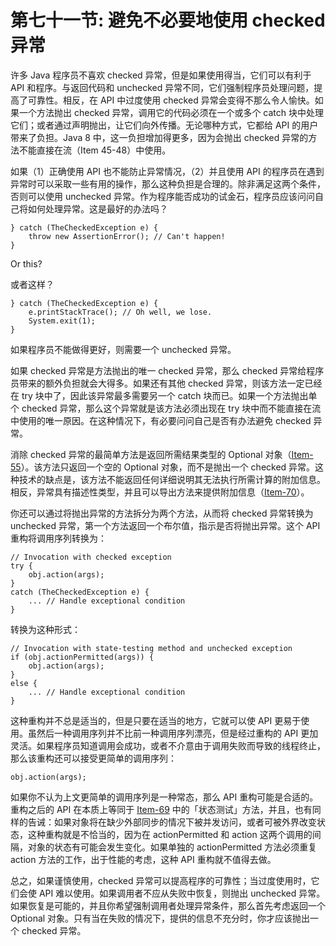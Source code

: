 # 第七十一节: 避免不必要地使用 checked 异常

许多 Java 程序员不喜欢 checked 异常，但是如果使用得当，它们可以有利于 API 和程序。与返回代码和 unchecked 异常不同，它们强制程序员处理问题，提高了可靠性。相反，在 API 中过度使用 checked 异常会变得不那么令人愉快。如果一个方法抛出 checked 异常，调用它的代码必须在一个或多个 catch 块中处理它们；或者通过声明抛出，让它们向外传播。无论哪种方式，它都给 API 的用户带来了负担。Java 8 中，这一负担增加得更多，因为会抛出 checked 异常的方法不能直接在流（Item 45-48）中使用。

如果（1）正确使用 API 也不能防止异常情况，（2）并且使用 API 的程序员在遇到异常时可以采取一些有用的操作，那么这种负担是合理的。除非满足这两个条件，否则可以使用 unchecked 异常。作为程序能否成功的试金石，程序员应该问问自己将如何处理异常。这是最好的办法吗？

```
} catch (TheCheckedException e) {
    throw new AssertionError(); // Can't happen!
}
```

Or this?

或者这样？

```
} catch (TheCheckedException e) {
    e.printStackTrace(); // Oh well, we lose.
    System.exit(1);
}
```

如果程序员不能做得更好，则需要一个 unchecked 异常。

如果 checked 异常是方法抛出的唯一 checked 异常，那么 checked 异常给程序员带来的额外负担就会大得多。如果还有其他 checked 异常，则该方法一定已经在 try 块中了，因此该异常最多需要另一个 catch 块而已。如果一个方法抛出单个 checked 异常，那么这个异常就是该方法必须出现在 try 块中而不能直接在流中使用的唯一原因。在这种情况下，有必要问问自己是否有办法避免 checked 异常。

消除 checked 异常的最简单方法是返回所需结果类型的 Optional 对象（[Item-55](/Chapter-8/Chapter-8-Item-55-Return-optionals-judiciously.md)）。该方法只返回一个空的 Optional 对象，而不是抛出一个 checked 异常。这种技术的缺点是，该方法不能返回任何详细说明其无法执行所需计算的附加信息。相反，异常具有描述性类型，并且可以导出方法来提供附加信息（[Item-70](/Chapter-10/Chapter-10-Item-70-Use-checked-exceptions-for-recoverable-conditions-and-runtime-exceptions-for-programming-errors.md)）。

你还可以通过将抛出异常的方法拆分为两个方法，从而将 checked 异常转换为 unchecked 异常，第一个方法返回一个布尔值，指示是否将抛出异常。这个 API 重构将调用序列转换为：

```
// Invocation with checked exception
try {
    obj.action(args);
}
catch (TheCheckedException e) {
    ... // Handle exceptional condition
}
```

转换为这种形式：

```
// Invocation with state-testing method and unchecked exception
if (obj.actionPermitted(args)) {
    obj.action(args);
}
else {
    ... // Handle exceptional condition
}
```

这种重构并不总是适当的，但是只要在适当的地方，它就可以使 API 更易于使用。虽然后一种调用序列并不比前一种调用序列漂亮，但是经过重构的 API 更加灵活。如果程序员知道调用会成功，或者不介意由于调用失败而导致的线程终止，那么该重构还可以接受更简单的调用序列：

```
obj.action(args);
```

如果你不认为上文更简单的调用序列是一种常态，那么 API 重构可能是合适的。重构之后的 API 在本质上等同于 [Item-69](/Chapter-10/Chapter-10-Item-69-Use-exceptions-only-for-exceptional-conditions.md) 中的「状态测试」方法，并且，也有同样的告诫：如果对象将在缺少外部同步的情况下被并发访问，或者可被外界改变状态，这种重构就是不恰当的，因为在 actionPermitted 和 action 这两个调用的间隔，对象的状态有可能会发生变化。如果单独的 actionPermitted 方法必须重复 action 方法的工作，出于性能的考虑，这种 API 重构就不值得去做。

总之，如果谨慎使用，checked 异常可以提高程序的可靠性；当过度使用时，它们会使 API 难以使用。如果调用者不应从失败中恢复，则抛出 unchecked 异常。如果恢复是可能的，并且你希望强制调用者处理异常条件，那么首先考虑返回一个 Optional 对象。只有当在失败的情况下，提供的信息不充分时，你才应该抛出一个 checked 异常。

